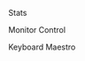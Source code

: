 Stats

Monitor Control

Keyboard Maestro

<ToolItem
  name="Tool A"
  description="Description for Tool A"
  githubLink="https://github.com/example/tool-a"
/>